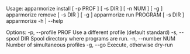 Usage:
    apparmorize install [ -p PROF ] [ -s DIR ] [ -n NUM ] [ -g ]
    apparmorize remove  [ -s DIR ] [ -g ]
    apparmorize run PROGRAM [ -s DIR ]
    apparmorize -h | --help 

Options:
    -p, --profile PROF      Use a different profile (default standard)
    -s, --spool DIR         Spool directory where programs are run.
    -n, --number NUM        Number of simultaneous profiles
    -g, --go                Execute, otherwise dry-run


